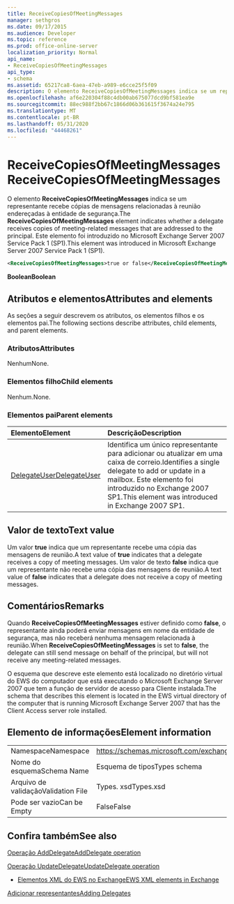 ```yaml
---
title: ReceiveCopiesOfMeetingMessages
manager: sethgros
ms.date: 09/17/2015
ms.audience: Developer
ms.topic: reference
ms.prod: office-online-server
localization_priority: Normal
api_name:
- ReceiveCopiesOfMeetingMessages
api_type:
- schema
ms.assetid: 65217ca8-6aea-47eb-a989-e6cce25f5f09
description: O elemento ReceiveCopiesOfMeetingMessages indica se um representante recebe cópias de mensagens relacionadas à reunião endereçadas à entidade de segurança. Este elemento foi introduzido no Microsoft Exchange Server 2007 Service Pack 1 (SP1).
ms.openlocfilehash: af6e220304f88c4db00ab675077dcd9bf581ea9e
ms.sourcegitcommit: 88ec988f2bb67c1866d06b361615f3674a24e795
ms.translationtype: MT
ms.contentlocale: pt-BR
ms.lasthandoff: 05/31/2020
ms.locfileid: "44468261"
---
```

# <a name="receivecopiesofmeetingmessages"></a><span data-ttu-id="29028-104">ReceiveCopiesOfMeetingMessages</span><span class="sxs-lookup"><span data-stu-id="29028-104">ReceiveCopiesOfMeetingMessages</span></span>

<span data-ttu-id="29028-105">O elemento **ReceiveCopiesOfMeetingMessages** indica se um representante recebe cópias de mensagens relacionadas à reunião endereçadas à entidade de segurança.</span><span class="sxs-lookup"><span data-stu-id="29028-105">The **ReceiveCopiesOfMeetingMessages** element indicates whether a delegate receives copies of meeting-related messages that are addressed to the principal.</span></span> <span data-ttu-id="29028-106">Este elemento foi introduzido no Microsoft Exchange Server 2007 Service Pack 1 (SP1).</span><span class="sxs-lookup"><span data-stu-id="29028-106">This element was introduced in Microsoft Exchange Server 2007 Service Pack 1 (SP1).</span></span> 
  
```xml
<ReceiveCopiesOfMeetingMessages>true or false</ReceiveCopiesOfMeetingMessages>
```

 <span data-ttu-id="29028-107">**Boolean**</span><span class="sxs-lookup"><span data-stu-id="29028-107">**Boolean**</span></span>
## <a name="attributes-and-elements"></a><span data-ttu-id="29028-108">Atributos e elementos</span><span class="sxs-lookup"><span data-stu-id="29028-108">Attributes and elements</span></span>

<span data-ttu-id="29028-109">As seções a seguir descrevem os atributos, os elementos filhos e os elementos pai.</span><span class="sxs-lookup"><span data-stu-id="29028-109">The following sections describe attributes, child elements, and parent elements.</span></span>
  
### <a name="attributes"></a><span data-ttu-id="29028-110">Atributos</span><span class="sxs-lookup"><span data-stu-id="29028-110">Attributes</span></span>

<span data-ttu-id="29028-111">Nenhum</span><span class="sxs-lookup"><span data-stu-id="29028-111">None.</span></span>
  
### <a name="child-elements"></a><span data-ttu-id="29028-112">Elementos filho</span><span class="sxs-lookup"><span data-stu-id="29028-112">Child elements</span></span>

<span data-ttu-id="29028-113">Nenhum.</span><span class="sxs-lookup"><span data-stu-id="29028-113">None.</span></span>
  
### <a name="parent-elements"></a><span data-ttu-id="29028-114">Elementos pai</span><span class="sxs-lookup"><span data-stu-id="29028-114">Parent elements</span></span>

|<span data-ttu-id="29028-115">**Elemento**</span><span class="sxs-lookup"><span data-stu-id="29028-115">**Element**</span></span>|<span data-ttu-id="29028-116">**Descrição**</span><span class="sxs-lookup"><span data-stu-id="29028-116">**Description**</span></span>|
|:-----|:-----|
|[<span data-ttu-id="29028-117">DelegateUser</span><span class="sxs-lookup"><span data-stu-id="29028-117">DelegateUser</span></span>](delegateuser.md) <br/> |<span data-ttu-id="29028-118">Identifica um único representante para adicionar ou atualizar em uma caixa de correio.</span><span class="sxs-lookup"><span data-stu-id="29028-118">Identifies a single delegate to add or update in a mailbox.</span></span> <span data-ttu-id="29028-119">Este elemento foi introduzido no Exchange 2007 SP1.</span><span class="sxs-lookup"><span data-stu-id="29028-119">This element was introduced in Exchange 2007 SP1.</span></span>  <br/> |
   
## <a name="text-value"></a><span data-ttu-id="29028-120">Valor de texto</span><span class="sxs-lookup"><span data-stu-id="29028-120">Text value</span></span>

<span data-ttu-id="29028-121">Um valor **true** indica que um representante recebe uma cópia das mensagens de reunião.</span><span class="sxs-lookup"><span data-stu-id="29028-121">A text value of **true** indicates that a delegate receives a copy of meeting messages.</span></span> <span data-ttu-id="29028-122">Um valor de texto **false** indica que um representante não recebe uma cópia das mensagens de reunião.</span><span class="sxs-lookup"><span data-stu-id="29028-122">A text value of **false** indicates that a delegate does not receive a copy of meeting messages.</span></span> 
  
## <a name="remarks"></a><span data-ttu-id="29028-123">Comentários</span><span class="sxs-lookup"><span data-stu-id="29028-123">Remarks</span></span>

<span data-ttu-id="29028-124">Quando **ReceiveCopiesOfMeetingMessages** estiver definido como **false**, o representante ainda poderá enviar mensagens em nome da entidade de segurança, mas não receberá nenhuma mensagem relacionada à reunião.</span><span class="sxs-lookup"><span data-stu-id="29028-124">When **ReceiveCopiesOfMeetingMessages** is set to **false**, the delegate can still send message on behalf of the principal, but will not receive any meeting-related messages.</span></span>
  
<span data-ttu-id="29028-125">O esquema que descreve este elemento está localizado no diretório virtual do EWS do computador que está executando o Microsoft Exchange Server 2007 que tem a função de servidor de acesso para Cliente instalada.</span><span class="sxs-lookup"><span data-stu-id="29028-125">The schema that describes this element is located in the EWS virtual directory of the computer that is running Microsoft Exchange Server 2007 that has the Client Access server role installed.</span></span>
  
## <a name="element-information"></a><span data-ttu-id="29028-126">Elemento de informações</span><span class="sxs-lookup"><span data-stu-id="29028-126">Element information</span></span>

|||
|:-----|:-----|
|<span data-ttu-id="29028-127">Namespace</span><span class="sxs-lookup"><span data-stu-id="29028-127">Namespace</span></span>  <br/> |https://schemas.microsoft.com/exchange/services/2006/types  <br/> |
|<span data-ttu-id="29028-128">Nome do esquema</span><span class="sxs-lookup"><span data-stu-id="29028-128">Schema Name</span></span>  <br/> |<span data-ttu-id="29028-129">Esquema de tipos</span><span class="sxs-lookup"><span data-stu-id="29028-129">Types schema</span></span>  <br/> |
|<span data-ttu-id="29028-130">Arquivo de validação</span><span class="sxs-lookup"><span data-stu-id="29028-130">Validation File</span></span>  <br/> |<span data-ttu-id="29028-131">Types. xsd</span><span class="sxs-lookup"><span data-stu-id="29028-131">Types.xsd</span></span>  <br/> |
|<span data-ttu-id="29028-132">Pode ser vazio</span><span class="sxs-lookup"><span data-stu-id="29028-132">Can be Empty</span></span>  <br/> |<span data-ttu-id="29028-133">False</span><span class="sxs-lookup"><span data-stu-id="29028-133">False</span></span>  <br/> |
   
## <a name="see-also"></a><span data-ttu-id="29028-134">Confira também</span><span class="sxs-lookup"><span data-stu-id="29028-134">See also</span></span>



[<span data-ttu-id="29028-135">Operação AddDelegate</span><span class="sxs-lookup"><span data-stu-id="29028-135">AddDelegate operation</span></span>](adddelegate-operation.md)
  
[<span data-ttu-id="29028-136">Operação UpdateDelegate</span><span class="sxs-lookup"><span data-stu-id="29028-136">UpdateDelegate operation</span></span>](updatedelegate-operation.md)


- [<span data-ttu-id="29028-137">Elementos XML do EWS no Exchange</span><span class="sxs-lookup"><span data-stu-id="29028-137">EWS XML elements in Exchange</span></span>](ews-xml-elements-in-exchange.md)


[<span data-ttu-id="29028-138">Adicionar representantes</span><span class="sxs-lookup"><span data-stu-id="29028-138">Adding Delegates</span></span>](https://msdn.microsoft.com/library/3a744150-66a3-4a13-9433-793603ba5038%28Office.15%29.aspx)

